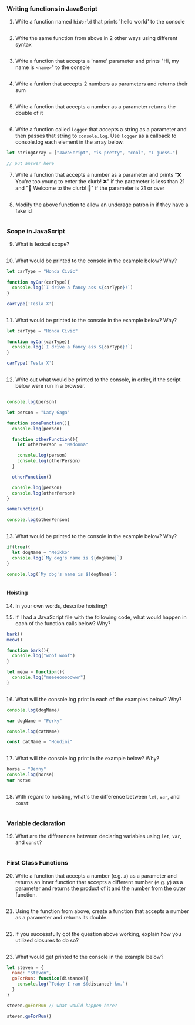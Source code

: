 ### Writing functions in JavaScript

1. Write a function named `hiWorld` that prints 'hello world' to the console

```javascript
```

2. Write the same function from above in 2 other ways using different syntax

```javascript
```

3. Write a function that accepts a 'name' parameter and prints "Hi, my name is `<name>`" to the console

```javascript
```

4. Write a funtion that accepts 2 numbers as parameters and returns their sum

```javascript
```

5. Write a function that accepts a number as a parameter returns the double of it

```javascript
```

6. Write a function called `logger` that accepts a string as a parameter and then passes that string to `console.log`. Use `logger` as a callback to console.log each element in the array below. 

```javascript
let stringArray = ["JavaScript", "is pretty", "cool", "I guess."]

// put answer here
```

7. Write a function that accepts a number as a parameter and prints "❌ You're too young to enter the clurb! ❌" if the parameter 
is less than 21 and "🤡 Welcome to the clurb! 🚀" if the parameter is 21 or over

```javascript
```

8. Modify the above function to allow an underage patron in if they have a fake id

```javascript
```

### Scope in JavaScript

9. What is lexical scope?

```
```

10. What would be printed to the console in the example below? Why?

```javascript
let carType = "Honda Civic"

function myCar(carType){
  console.log(`I drive a fancy ass ${carType}!`)
}

carType('Tesla X')
```

```
```

11. What would be printed to the console in the example below? Why?

```javascript
let carType = "Honda Civic"

function myCar(carType){
  console.log(`I drive a fancy ass ${carType}!`)
}

carType('Tesla X')
```

```
```

12. Write out what would be printed to the console, in order, if the script below were run in a browser. 

```javascript

console.log(person) 

let person = "Lady Gaga"

function someFunction(){
  console.log(person)

  function otherFunction(){
    let otherPerson = "Madonna"

    console.log(person)
    console.log(otherPerson)
  }

  otherFunction()

  console.log(person)
  console.log(otherPerson)
}

someFunction()

console.log(otherPerson)
```

```
```

13. What would be printed to the console in the example below? Why?

```javascript
if(true){
  let dogName = "Neikko"
  console.log(`My dog's name is ${dogName}`)
}

console.log(`My dog's name is ${dogName}`)
```

```
```

#### Hoisting

14. In your own words, describe hoisting?


15. If I had a JavaScript file with the following code, what would happen in each of the function calls below? Why?

```javascript
bark()
meow()

function bark(){
  console.log("woof woof")
}

let meow = function(){
  console.log("meeeeooooowwr")
}
```

```
```

16. What will the console.log print in each of the examples below? Why?

```javascript
console.log(dogName)

var dogName = "Perky"
```

```javascript
console.log(catName)

const catName = "Houdini"
```

```
```

17. What will the console.log print in the example below? Why?

```javascript
horse = "Benny"
console.log(horse)
var horse
```

```
```

18. With regard to hoisting, what's the difference between `let`, `var`, and `const`

```
```

### Variable declaration

19. What are the differences between declaring variables using `let`, `var`, and `const`?

```
```

### First Class Functions

20. Write a function that accepts a number (e.g. *x*) as a parameter and returns an inner function that accepts a different number (e.g. *y*) as a parameter and returns the product of it and the number from the outer function.

```javascript
```

21. Using the function from above, create a function that accepts a number as a parameter and returns its double. 

```javascript
```

22. If you successfully got the question above working, explain how you utilized closures to do so?

```
```

23. What would get printed to the console in the example below?

```javascript
let steven = {
  name: "Steven",
  goForRun: function(distance){
    console.log(`Today I ran ${distance} km.`)
  }
}

steven.goForRun // what would happen here?

steven.goForRun()
```

```
```